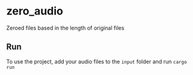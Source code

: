 # zero_audio
Zeroed files based in the length of original files

## Run

To use the project, add your audio files to the `input` folder and run `cargo run`